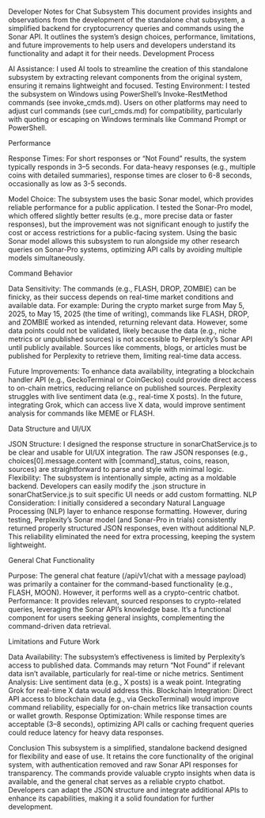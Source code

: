 
Developer Notes for Chat Subsystem
This document provides insights and observations from the development of the standalone chat subsystem, a simplified backend for cryptocurrency queries and commands using the Sonar API. It outlines the system’s design choices, performance, limitations, and future improvements to help users and developers understand its functionality and adapt it for their needs.
Development Process

AI Assistance: I used AI tools to streamline the creation of this standalone subsystem by extracting relevant components from the original system, ensuring it remains lightweight and focused.
Testing Environment: I tested the subsystem on Windows using PowerShell’s Invoke-RestMethod commands (see invoke_cmds.md). Users on other platforms may need to adjust curl commands (see curl_cmds.md) for compatibility, particularly with quoting or escaping on Windows terminals like Command Prompt or PowerShell.

Performance

Response Times:
For short responses or “Not Found” results, the system typically responds in 3–5 seconds.
For data-heavy responses (e.g., multiple coins with detailed summaries), response times are closer to 6-8 seconds, occasionally as low as 3-5 seconds.


Model Choice:
The subsystem uses the basic Sonar model, which provides reliable performance for a public application.
I tested the Sonar-Pro model, which offered slightly better results (e.g., more precise data or faster responses), but the improvement was not significant enough to justify the cost or access restrictions for a public-facing system.
Using the basic Sonar model allows this subsystem to run alongside my other research queries on Sonar-Pro systems, optimizing API calls by avoiding multiple models simultaneously.



Command Behavior

Data Sensitivity: The commands (e.g., FLASH, DROP, ZOMBIE) can be finicky, as their success depends on real-time market conditions and available data. For example:
During the crypto market surge from May 5, 2025, to May 15, 2025 (the time of writing), commands like FLASH, DROP, and ZOMBIE worked as intended, returning relevant data.
However, some data points could not be validated, likely because the data (e.g., niche metrics or unpublished sources) is not accessible to Perplexity’s Sonar API until publicly available.
Sources like comments, blogs, or articles must be published for Perplexity to retrieve them, limiting real-time data access.


Future Improvements:
To enhance data availability, integrating a blockchain handler API (e.g., GeckoTerminal or CoinGecko) could provide direct access to on-chain metrics, reducing reliance on published sources.
Perplexity struggles with live sentiment data (e.g., real-time X posts). In the future, integrating Grok, which can access live X data, would improve sentiment analysis for commands like MEME or FLASH.



Data Structure and UI/UX

JSON Structure: I designed the response structure in sonarChatService.js to be clear and usable for UI/UX integration. The raw JSON responses (e.g., choices[0].message.content with [command]_status, coins, reason, sources) are straightforward to parse and style with minimal logic.
Flexibility: The subsystem is intentionally simple, acting as a moldable backend. Developers can easily modify the .json structure in sonarChatService.js to suit specific UI needs or add custom formatting.
NLP Consideration: I initially considered a secondary Natural Language Processing (NLP) layer to enhance response formatting. However, during testing, Perplexity’s Sonar model (and Sonar-Pro in trials) consistently returned properly structured JSON responses, even without additional NLP. This reliability eliminated the need for extra processing, keeping the system lightweight.

General Chat Functionality

Purpose: The general chat feature (/api/v1/chat with a message payload) was primarily a container for the command-based functionality (e.g., FLASH, MOON). However, it performs well as a crypto-centric chatbot.
Performance: It provides relevant, sourced responses to crypto-related queries, leveraging the Sonar API’s knowledge base. It’s a functional component for users seeking general insights, complementing the command-driven data retrieval.

Limitations and Future Work

Data Availability: The subsystem’s effectiveness is limited by Perplexity’s access to published data. Commands may return “Not Found” if relevant data isn’t available, particularly for real-time or niche metrics.
Sentiment Analysis: Live sentiment data (e.g., X posts) is a weak point. Integrating Grok for real-time X data would address this.
Blockchain Integration: Direct API access to blockchain data (e.g., via GeckoTerminal) would improve command reliability, especially for on-chain metrics like transaction counts or wallet growth.
Response Optimization: While response times are acceptable (3–8 seconds), optimizing API calls or caching frequent queries could reduce latency for heavy data responses.

Conclusion
This subsystem is a simplified, standalone backend designed for flexibility and ease of use. It retains the core functionality of the original system, with authentication removed and raw Sonar API responses for transparency. The commands provide valuable crypto insights when data is available, and the general chat serves as a reliable crypto chatbot. Developers can adapt the JSON structure and integrate additional APIs to enhance its capabilities, making it a solid foundation for further development.

